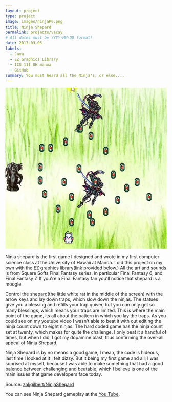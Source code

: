 ```yaml
---
layout: project
type: project
image: images/ninjaP0.png
title: Ninja Shepard
permalink: projects/vacay
# All dates must be YYYY-MM-DD format!
date: 2017-03-05
labels:
  - Java
  - EZ Graphics Library 
  - ICS 111 UH manoa
  - GitHub
summary: You must heard all the Ninja's, or else....
---
```


<img class="ui medium right floated rounded image" src="../images/ninjaP2.png">

Ninja shepard is the first game I designed and wrote in my first computer science class at the University of Hawaii at Manoa.
I did this project on my own with the EZ graphics library(link provided below.) All the art and sounds is from Square Softs Final Fantasy series, in particular Final Fantasy 6, and Final Fantasy 7. If you're a Final Fantasy fan you'll notice that shepard is a moogle.

Control the shepard(the little white rat in the middle of the screen) with the arrow keys and lay down traps, which slow down the ninjas. The statues give you a blessing and refills your trap quiver, but you can only get so many blessings, which means your traps are limited. This is where the main point of the game, its all about the pattern in which you lay the traps. As you could see on my youtube video I wasn't able to beat it with out editing the ninja count down to eight ninjas. The hard coded game has the ninja count set at twenty, which makes for quite the challenge. I only beat it a handful of times, but when I did, I got my dopamine blast, thus confirming the over-all appeal of Ninja Shepard.

Ninja Shepard is by no means a good game, I mean, the code is hideous, last time I looked at it I felt dizzy. But it being my first game and all; I was suprised at myself, because I was able to make something that had a good balence between challenging and beatable, which I believe is one of the main issues that game developers face today.

 
Source: <a href="https://github.com/zakgilbert/NinjaShepard"><i class="large github icon"></i>zakgilbert/NinjaShepard</a>

You can see Ninja Shepard gameplay at the [You Tube](https://www.youtube.com/watch?v=U4HBGTayWi0).
